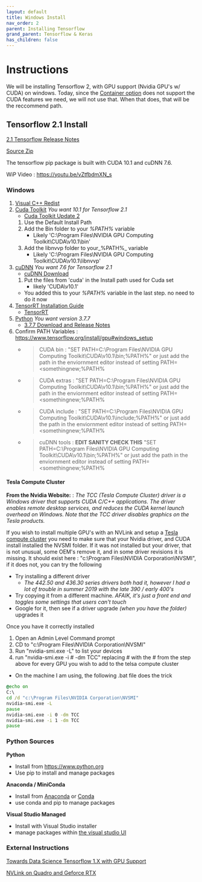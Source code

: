 ```yaml
---
layout: default
title: Windows Install
nav_order: 2
parent: Installing Tensorflow
grand_parent: Tensorflow & Keras
has_children: false
---
```


# Instructions

We will be installing Tensorflow 2, with GPU support (Nvidia GPU's w/ CUDA) on windows. Today, since the [Container option](install-container.md) does not support the CUDA features we need, we will not use that. When that does, that will be the reccommend path.


## Tensorflow 2.1 Install

[2.1 Tensorflow Release Notes](https://github.com/tensorflow/tensorflow/releases/tag/v2.1.0)

[Source Zip](https://github.com/tensorflow/tensorflow/archive/v2.1.0.zip)

The tensorflow pip package is built with CUDA 10.1 and cuDNN 7.6.

WiP Video : https://youtu.be/vZtfbdmXN_s

### Windows

1. [Visual C++ Redist](https://support.microsoft.com/en-us/help/2977003/the-latest-supported-visual-c-downloads)
1. [Cuda Toolkit](https://developer.nvidia.com/cuda-toolkit-archive) _You want 10.1 for Tensorflow 2.1_
    - [Cuda Toolkit Update 2](https://developer.nvidia.com/cuda-10.1-download-archive-update2)
    1. Use the Default Install Path
    1. Add the Bin folder to your _%PATH%_ variable
        - Likely 'C:\Program Files\NVIDIA GPU Computing Toolkit\CUDA\v10.1\bin'
    1. Add the libnvvp folder to your_%PATH%_ variable
        - Likely 'C:\Program Files\NVIDIA GPU Computing Toolkit\CUDA\v10.1\libnvvp'
1. [cuDNN](https://developer.nvidia.com/cudnn) _You want 7.6 for Tensorflow 2.1_
    - [cuDNN Download](https://developer.nvidia.com/rdp/cudnn-download)
    1. Put the files from 'cuda\' in the Install path used for Cuda set 
        - likely 'CUDA\v10.1\' 
    - You added this to your _%PATH%_ variable in the last step. no need to do it now
1. [TensorRT Installation Guide](https://docs.nvidia.com/deeplearning/sdk/tensorrt-install-guide/index.html)
    - [TensorRT](https://developer.nvidia.com/tensorrt)
1. [Python](https://www.python.org/downloads/) _You want version 3.7.7_
    - [3.7.7 Download and Release Notes](https://www.python.org/downloads/release/python-377/)
1. Confirm PATH  Variables : https://www.tensorflow.org/install/gpu#windows_setup
    - > CUDA bin : "SET PATH=C:\Program Files\NVIDIA GPU Computing Toolkit\CUDA\v10.1\bin;%PATH%" or just add the path in the enviornment editor instead of setting PATH=<somethingnew;%PATH% 
    - > CUDA extras : "SET PATH=C:\Program Files\NVIDIA GPU Computing Toolkit\CUDA\v10.1\bin;%PATH%" or just add the path in the enviornment editor instead of setting PATH=<somethingnew;%PATH% 
    - > CUDA include : "SET PATH=C:\Program Files\NVIDIA GPU Computing Toolkit\CUDA\v10.1\include;%PATH%" or just add the path in the enviornment editor instead of setting PATH=<somethingnew;%PATH% 
    - > cuDNN tools : **EDIT SANITY CHECK THIS** "SET PATH=C:\Program Files\NVIDIA GPU Computing Toolkit\CUDA\v10.1\bin;%PATH%" or just add the path in the enviornment editor instead of setting PATH=<somethingnew;%PATH% 

#### Tesla Compute Cluster

**From the Nvidia Website:** : _The TCC (Tesla Compute Cluster) driver is a Windows driver that supports CUDA C/C++ applications. The driver enables remote desktop services, and reduces the CUDA kernel launch overhead on Windows. Note that the TCC driver disables graphics on the Tesla products._

If you wish to install multiple GPU's with an NVLink and setup a [Tesla compute cluster](https://docs.nvidia.com/gameworks/content/developertools/desktop/nsight/tesla_compute_cluster.htm) you need to make sure that your Nvidia driver, and CUDA install installed the NVSMI folder. If it was not installed but your driver, that is not unusual, some OEM's remove it, and in some driver revisions it is missing. It should exist here : "c:\Program Files\NVIDIA Corporation\NVSMI", if it does not, you can try the following
- Try installing a different driver
    - _The 442.50 and 436.30 series drivers both had it, however I had a lot of trouble in summer 2019 with the late 390 / early 400's_
- Try copying it from a different machine. _AFAIK, it's just a front end and toggles some settings that users can't touch_
- Google for it, then see if a driver upgrade _(when you have the folder)_ upgrades it

Once you have it correctly installed
1. Open an Admin Level Command prompt
1. CD to "c:\Program Files\NVIDIA Corporation\NVSMI"
1. Run "nvidia-smi.exe -L"  to list your devices
1. run "nvidia-smi.exe -i # -dm TCC" replacing # with the # from the step above for every GPU you wish to add to the telsa compute cluster
- On the machine I am using, the following .bat file does the trick

```bat
@echo on
C:\
cd /d "c:\Program Files\NVIDIA Corporation\NVSMI"
nvidia-smi.exe -L
pause
nvidia-smi.exe -i 0 -dm TCC
nvidia-smi.exe -i 1 -dm TCC
pause
```

### Python Sources

**Python**

- Install from https://www.python.org
- Use pip to install and manage packages

**Anaconda / MiniConda**

- Install from [Anaconda](https://www.anaconda.com/distribution/) or [Conda](https://docs.conda.io/en/latest/miniconda.html)
- use conda and pip to manage packages

**Visual Studio Managed**

- Install with Visual Studio installer
- manage packages within [the visual studio UI](https://docs.microsoft.com/en-us/visualstudio/python/tutorial-working-with-python-in-visual-studio-step-05-installing-packages?view=vs-2019)

### External Instructions

[Towards Data Science Tensorflow 1.X with GPU Support](https://towardsdatascience.com/installing-tensorflow-with-cuda-cudnn-and-gpu-support-on-windows-10-60693e46e781)

[NVLink on Quadro and Geforce RTX](https://www.pugetsystems.com/labs/support-hardware/How-to-Enable-and-Test-NVIDIA-NVLink-on-Quadro-and-GeForce-RTX-Cards-in-Windows-10-1266/#EnablingNVLinkonGeForceandQuadroRTXVideoCards)
